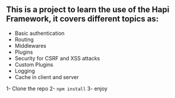 ## This is a project to learn the use of the Hapi Framework, it covers different topics as:

- Basic authentication
- Routing
- Middlewares
- Plugins
- Security for CSRF and XSS attacks
- Custom Plugins
- Logging
- Cache in client and server

1- Clone the repo
2- `npm install`
3- enjoy
